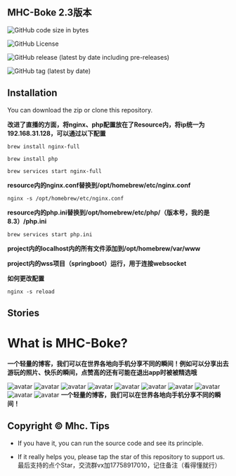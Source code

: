 MHC-Boke 2.3版本
---------------

![GitHub code size in bytes](https://img.shields.io/github/languages/code-size/Mhc-Inc/MHC-Boke)

![GitHub License](https://img.shields.io/github/license/Mhc-Inc/MHC-Boke)

![GitHub release (latest by date including pre-releases)](https://img.shields.io/github/v/release/Mhc-Inc/MHC-Boke?include_prereleases)

![GitHub tag (latest by date)](https://img.shields.io/github/v/tag/Mhc-Inc/MHC-Boke.svg)

Installation
---------------

You can download the zip or clone this repository.

**改进了直播的方面，将nginx、php配置放在了Resource内，将ip统一为192.168.31.128，可以通过以下配置**

```brew install nginx-full```

```brew install php```

```brew services start nginx-full```

**resource内的nginx.conf替换到/opt/homebrew/etc/nginx.conf**

```nginx -s /opt/homebrew/etc/nginx.conf```

**resource内的php.ini替换到/opt/homebrew/etc/php/（版本号，我的是8.3）/php.ini**

```brew services start php.ini```

**project内的localhost内的所有文件添加到/opt/homebrew/var/www**

**project内的wss项目（springboot）运行，用于连接websocket**

**如何更改配置**

```nginx -s reload```

Stories
---------------

# What is MHC-Boke?

**一个轻量的博客，我们可以在世界各地向手机分享不同的瞬间！例如可以分享出去游玩的照片、快乐的瞬间，点赞高的还有可能在退出app时被被精选哦**

![avatar](https://is1-ssl.mzstatic.com/image/thumb/PurpleSource221/v4/37/cc/e5/37cce569-cfab-d509-f3c8-9725018b207b/e6bfac15-617d-45f1-a966-49b265d80dc8_Simulator_Screenshot_-_iPhone_14_Plus_-_2024-03-31_at_10.58.50.png/400x800bb.png)
![avatar](https://is1-ssl.mzstatic.com/image/thumb/PurpleSource221/v4/f4/aa/3e/f4aa3e8a-2c7b-50dc-09f3-5cdd1442cb0f/34a6c79b-3d6d-4d8b-bdcc-7d442bd9d4b2_Simulator_Screenshot_-_iPhone_14_Plus_-_2024-03-31_at_10.59.32.png/400x800bb.png)
![avatar](https://is1-ssl.mzstatic.com/image/thumb/PurpleSource211/v4/d2/90/9e/d2909ed3-3cf6-4f23-f3ed-6d32f15a0a16/1d3e92fa-5a69-4bee-9917-7a026dba488b_Simulator_Screenshot_-_iPhone_14_Plus_-_2024-03-31_at_10.59.44.png/400x800bb.png)
![avatar](https://is1-ssl.mzstatic.com/image/thumb/PurpleSource221/v4/86/df/b0/86dfb0e2-c114-195e-7bc2-ed6a36c2c7f6/418b53f9-6a1e-4504-97c0-cb952b2e21c3_Simulator_Screenshot_-_iPhone_14_Plus_-_2024-03-31_at_10.59.48.png/400x800bb.png)
![avatar](https://is1-ssl.mzstatic.com/image/thumb/PurpleSource221/v4/72/3d/59/723d5909-33d2-5d82-3913-b10d0c7adca2/53e9cccf-d3c4-4bee-b06f-537658b7cf6a_Simulator_Screenshot_-_iPhone_14_Plus_-_2024-03-31_at_10.59.53.png/400x800bb.png)
![avatar](https://is1-ssl.mzstatic.com/image/thumb/PurpleSource221/v4/6f/e0/0b/6fe00b15-4729-2b02-7369-e6cc6b003f7d/fac6e250-14a9-43fb-ab42-8d2fe54c11b5_Simulator_Screenshot_-_iPhone_14_Plus_-_2024-03-31_at_11.02.51.png/400x800bb.png)
![avatar](https://is1-ssl.mzstatic.com/image/thumb/PurpleSource221/v4/98/81/5c/98815cfa-bc38-29ce-1341-556e94873206/884ae8e7-5a75-4ff5-bf03-1c61ed33064f_Simulator_Screenshot_-_iPhone_14_Plus_-_2024-03-31_at_11.03.23.png/400x800bb.png)
![avatar](https://is1-ssl.mzstatic.com/image/thumb/PurpleSource211/v4/6c/5e/f5/6c5ef5a7-7cf8-7725-4033-3bd870364f6d/7991c427-d0e9-4831-94ea-a83a30d3045d_Simulator_Screenshot_-_iPhone_14_Plus_-_2024-03-31_at_11.34.33.png/400x800bb.png)
![avatar](https://is1-ssl.mzstatic.com/image/thumb/PurpleSource211/v4/df/eb/b1/dfebb17d-fc1a-3128-ab7f-ecd5ebf192bf/96726472-6638-4ad8-93a8-c610d182ceaf_Simulator_Screenshot_-_iPhone_14_Plus_-_2024-03-31_at_11.35.16.png/400x800bb.png)
![avatar](https://is1-ssl.mzstatic.com/image/thumb/PurpleSource221/v4/69/95/09/699509a1-9561-97dd-b50c-043c6f3ef0c4/ba8372c9-fdfb-41ca-bb8a-05c0eed01b86_Simulator_Screenshot_-_iPhone_14_Plus_-_2024-03-31_at_11.35.58.png/400x800bb.png)
**一个轻量的博客，我们可以在世界各地向手机分享不同的瞬间！**

Copyright © Mhc.
Tips
-------

-  If you have it, you can run the source code and see its principle.

-  If it really helps you, please tap the star of this repository to support us.
    最后支持的点个Star，交流群vx加17758917010，记住备注（看得懂就行）
